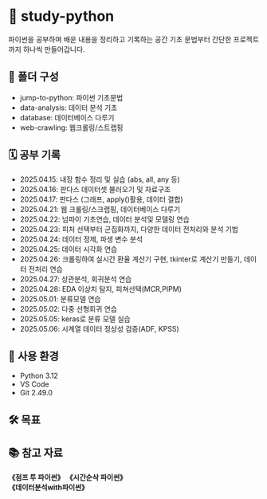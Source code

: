 # 📘 study-python

파이썬을 공부하며 배운 내용을 정리하고 기록하는 공간
기초 문법부터 간단한 프로젝트까지 하나씩 만들어갑니다.

## 📂 폴더 구성

- jump-to-python: 파이썬 기초문법
- data-analysis: 데이터 분석 기초
- database: 데이터베이스 다루기
- web-crawling: 웹크롤링/스트랩핑
  
## 🗓️ 공부 기록

- 2025.04.15: 내장 함수 정리 및 실습 (abs, all, any 등)
- 2025.04.16: 판다스 데이터셋 불러오기 및 자료구조
- 2025.04.17: 판다스 (그래프, apply()활용, 데이터 결합)
- 2025.04.21: 웹 크롤링/스크랩핑, 데이터베이스 다루기
- 2025.04.22: 넘파이 기초연습, 데이터 분석및 모델링 연습
- 2025.04.23: 피처 선택부터 군집화까지, 다양한 데이터 전처리와 분석 기법
- 2025.04.24: 데이터 정제, 파생 변수 분석
- 2025.04.25: 데이터 시각화 연습
- 2025.04.26: 크롤링하여 실시간 환율 계산기 구현, tkinter로 계산기 만들기, 데이터 전처리 연습
- 2025.04.27: 상관분석, 회귀분석 연습
- 2025.04.28: EDA 이상치 탐지, 피쳐선택(MCR,PIPM)
- 2025.05.01: 분류모델 연습
- 2025.05.02: 다중 선형회귀 연습
- 2025.05.05: keras로 분류 모델 실습
- 2025.05.06: 시계열 데이터 정상성 검증(ADF, KPSS)
  
## 🧰 사용 환경

- Python 3.12
- VS Code
- Git 2.49.0
  
## 🛠️ 목표

## 📚 참고 자료

  **《점프 투 파이썬》**
  **《시간순삭 파이썬》**  
  **《데이터분석with파이썬》** 

